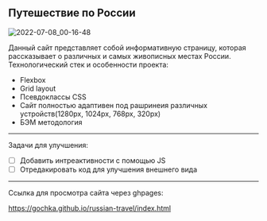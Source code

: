 Путешествие по России
----------------------
![2022-07-08_00-16-48](https://user-images.githubusercontent.com/92950923/177872906-3d4ada8a-1625-4494-bba1-fa4f7521317a.png)


Данный сайт представляет собой информативную страницу, которая рассказывает о различных и самых живописных местах России.
Технологический стек и особенности проекта:
- Flexbox
- Grid layout
- Псевдоклассы CSS
- Сайт полностью адаптивен под рашринеия различных устройств(1280px, 1024px, 768px, 320px)
- БЭМ методология

----------------------
Задачи для улучшения:

- [ ] Добавить интреактивности с помощью JS
- [ ] Отредакировать код для улучшения внешнего вида

----------------------

Ссылка для просмотра сайта через ghpages:

https://gochka.github.io/russian-travel/index.html
